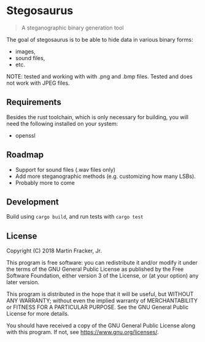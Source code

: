 # Stegosaurus

> A steganographic binary generation tool

The goal of stegosaurus is to be able to hide data in various binary forms:

- images,
- sound files,
- etc.

NOTE: tested and working with with .png and .bmp files. Tested and does not
work with JPEG files.

## Requirements

Besides the rust toolchain, which is only necessary for building, you will need
the following installed on your system:

- openssl

## Roadmap

- Support for sound files (.wav files only)
- Add more steganographic methods (e.g. customizing how many LSBs).
- Probably more to come

## Development

Build using `cargo build`, and run tests with `cargo test`

## License

Copyright (C) 2018 Martin Fracker, Jr.

This program is free software: you can redistribute it and/or modify
it under the terms of the GNU General Public License as published by
the Free Software Foundation, either version 3 of the License, or
(at your option) any later version.

This program is distributed in the hope that it will be useful,
but WITHOUT ANY WARRANTY; without even the implied warranty of
MERCHANTABILITY or FITNESS FOR A PARTICULAR PURPOSE.  See the
GNU General Public License for more details.

You should have received a copy of the GNU General Public License
along with this program.  If not, see https://www.gnu.org/licenses/.
